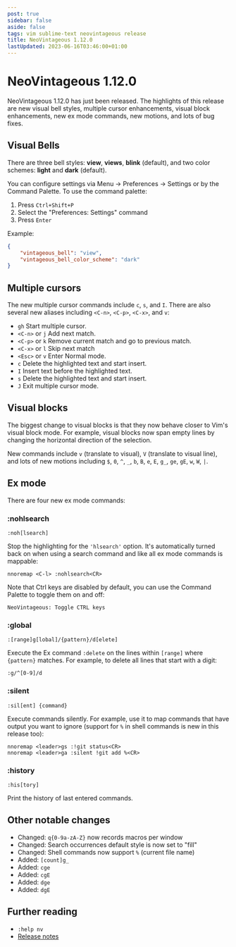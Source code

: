 ```yaml
---
post: true
sidebar: false
aside: false
tags: vim sublime-text neovintageous release
title: NeoVintageous 1.12.0
lastUpdated: 2023-06-16T03:46:00+01:00
---
```


# NeoVintageous 1.12.0

NeoVintageous 1.12.0 has just been released. The highlights of this release are new visual bell styles, multiple cursor enhancements, visual block enhancements, new ex mode commands, new motions, and lots of bug fixes.

## Visual Bells

There are three bell styles: **view**, **views**, **blink** (default), and two color schemes: **light** and **dark** (default).

You can configure settings via Menu → Preferences → Settings or by the Command Palette. To use the command palette:

1. Press `Ctrl+Shift+P`
2. Select the "Preferences: Settings" command
3. Press `Enter`

Example:

```json
{
    "vintageous_bell": "view",
    "vintageous_bell_color_scheme": "dark"
}
```

## Multiple cursors

The new multiple cursor commands include `c`, `s`, and `I`. There are also several new aliases including `<C-n>`, `<C-p>`, `<C-x>`, and `v`:

* `gh` Start multiple cursor.
* `<C-n>` or `j` Add next match.
* `<C-p>` or `k` Remove current match and go to previous match.
* `<C-x>` or `l` Skip next match
* `<Esc>` or `v` Enter Normal mode.
* `c` Delete the highlighted text and start insert.
* `I` Insert text before the highlighted text.
* `s` Delete the highlighted text and start insert.
* `J` Exit multiple cursor mode.

## Visual blocks

The biggest change to visual blocks is that they now behave closer to Vim's visual block mode. For example, visual blocks now span empty lines by changing the horizontal direction of the selection.

New commands include `v` (translate to visual), `V` (translate to visual line), and lots of new motions including `$`, `0`, `^`, `_`, `b`, `B`, `e`, `E`, `g_`, `ge`, `gE`, `w`, `W`, `|`.

## Ex mode

There are four new ex mode commands:

### :nohlsearch

```vim
:noh[lsearch]
```

Stop the highlighting for the `'hlsearch'` option. It's automatically turned back on when using a search command and like all ex mode commands is mappable:

```vim
nnoremap <C-l> :nohlsearch<CR>
```

Note that Ctrl keys are disabled by default, you can use the Command Palette to toggle them on and off:

```console
NeoVintageous: Toggle CTRL keys
```

### :global

```vim
:[range]g[lobal]/{pattern}/d[elete]
```

Execute the Ex command `:delete` on the lines within `[range]` where `{pattern}` matches. For example, to delete all lines that start with a digit:

```vim
:g/^[0-9]/d
```

### :silent

```vim
:sil[ent] {command}
```

Execute commands silently. For example, use it to map commands that have output you want to ignore (support for `%` in shell commands is new in this release too):

```vim
nnoremap <leader>gs :!git status<CR>
nnoremap <leader>ga :silent !git add %<CR>
```

### :history

```vim
:his[tory]
```

Print the history of last entered commands.

## Other notable changes

* Changed: `q{0-9a-zA-Z}` now records macros per window
* Changed: Search occurrences default style is now set to "fill"
* Changed: Shell commands now support `%` (current file name)
* Added: `[count]g_`
* Added: `cge`
* Added: `cgE`
* Added: `dge`
* Added: `dgE`

## Further reading

* `:help nv`
* [Release notes](https://github.com/NeoVintageous/NeoVintageous/releases/tag/1.12.0)
